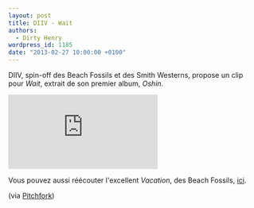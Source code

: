 ```yaml
---
layout: post
title: DIIV - Wait
authors:
  - Dirty Henry
wordpress_id: 1185
date: "2013-02-27 10:00:00 +0100"
---
```


DIIV, spin-off des Beach Fossils et des Smith Westerns, propose un clip pour
_Wait_, extrait de son premier album, _Oshin_.

<div style="max-width: 100%;">
<iframe src="http://player.vimeo.com/video/59966793" frameborder="0" webkitAllowFullScreen mozallowfullscreen allowFullScreen></iframe>
</div>

Vous pouvez aussi réécouter l'excellent _Vacation_, des Beach Fossils,
[ici](702).

(via
[Pitchfork](http://pitchfork.com/news/49644-watch-diivs-video-for-wait-starring-sky-ferreira-and-some-topless-women/))
